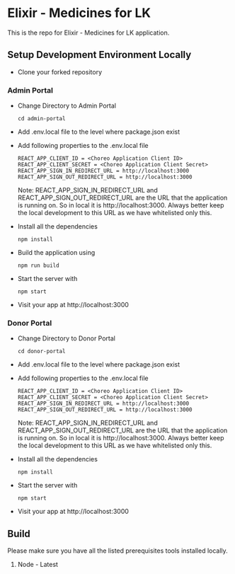 # Elixir - Medicines for LK

This is the repo for Elixir - Medicines for LK application.

## Setup Development Environment Locally

- Clone your forked repository

### Admin Portal

- Change Directory to Admin Portal
  ```
  cd admin-portal
  ```
- Add .env.local file to the level where package.json exist
- Add following properties to the .env.local file
  ```
  REACT_APP_CLIENT_ID = <Choreo Application Client ID>
  REACT_APP_CLIENT_SECRET = <Choreo Application Client Secret>
  REACT_APP_SIGN_IN_REDIRECT_URL = http://localhost:3000
  REACT_APP_SIGN_OUT_REDIRECT_URL = http://localhost:3000
  
  ```
  Note: REACT_APP_SIGN_IN_REDIRECT_URL and REACT_APP_SIGN_OUT_REDIRECT_URL are the URL that the application is running on. So in local it is http://localhost:3000. Always better keep the local development to this URL as we have whitelisted only this.
  
- Install all the dependencies
  ```
  npm install
  ```
- Build the application using
  ```
  npm run build
  ```
- Start the server with

  ```
  npm start
  ```

- Visit your app at http://localhost:3000

### Donor Portal

- Change Directory to Donor Portal
  ```
  cd donor-portal
  ```
- Add .env.local file to the level where package.json exist
- Add following properties to the .env.local file
  ```
  REACT_APP_CLIENT_ID = <Choreo Application Client ID>
  REACT_APP_CLIENT_SECRET = <Choreo Application Client Secret>
  REACT_APP_SIGN_IN_REDIRECT_URL = http://localhost:3000
  REACT_APP_SIGN_OUT_REDIRECT_URL = http://localhost:3000
  
  ```
  Note: REACT_APP_SIGN_IN_REDIRECT_URL and REACT_APP_SIGN_OUT_REDIRECT_URL are the URL that the application is running on. So in local it is http://localhost:3000. Always better keep the local development to this URL as we have whitelisted only this.
- Install all the dependencies
  ```
  npm install
  ```
- Start the server with

  ```
  npm start
  ```

- Visit your app at http://localhost:3000

## Build

Please make sure you have all the listed prerequisites tools installed locally.

1. Node - Latest
